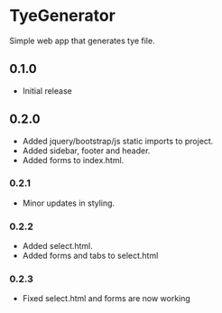 # TyeGenerator
 Simple web app that generates tye file.  
 
## 0.1.0
   * Initial release  

## 0.2.0
   * Added jquery/bootstrap/js static imports to project.  
   * Added sidebar, footer and header.  
   * Added forms to index.html.  
    
### 0.2.1
   * Minor updates in styling.  
    
### 0.2.2
   * Added select.html.  
   * Added forms and tabs to select.html  
    
### 0.2.3
   * Fixed select.html and forms are now working  
